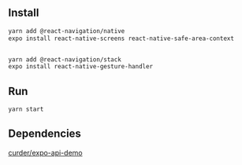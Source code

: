 ## Install

```bash
yarn add @react-navigation/native
expo install react-native-screens react-native-safe-area-context


yarn add @react-navigation/stack
expo install react-native-gesture-handler
```

## Run

```bash
yarn start
```

## Dependencies

[curder/expo-api-demo](https://github.com/curder/expo-api-demo)
